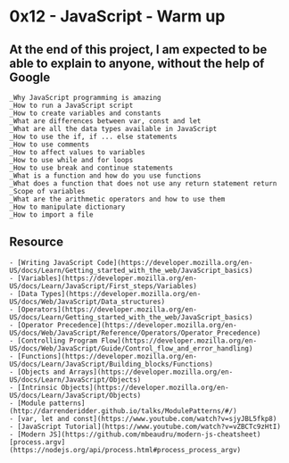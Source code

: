 # 0x12 - JavaScript - Warm up

## At the end of this project, I am expected to be able to explain to anyone, without the help of Google

    _Why JavaScript programming is amazing
    _How to run a JavaScript script
    _How to create variables and constants
    _What are differences between var, const and let
    _What are all the data types available in JavaScript
    _How to use the if, if ... else statements
    _How to use comments
    _How to affect values to variables
    _How to use while and for loops
    _How to use break and continue statements
    _What is a function and how do you use functions
    _What does a function that does not use any return statement return
    _Scope of variables
    _What are the arithmetic operators and how to use them
    _How to manipulate dictionary
    _How to import a file

## Resource

    - [Writing JavaScript Code](https://developer.mozilla.org/en-US/docs/Learn/Getting_started_with_the_web/JavaScript_basics)
    - [Variables](https://developer.mozilla.org/en-US/docs/Learn/JavaScript/First_steps/Variables)
    - [Data Types](https://developer.mozilla.org/en-US/docs/Web/JavaScript/Data_structures)
    - [Operators](https://developer.mozilla.org/en-US/docs/Learn/Getting_started_with_the_web/JavaScript_basics)
    - [Operator Precedence](https://developer.mozilla.org/en-US/docs/Web/JavaScript/Reference/Operators/Operator_Precedence)
    - [Controlling Program Flow](https://developer.mozilla.org/en-US/docs/Web/JavaScript/Guide/Control_flow_and_error_handling)
    - [Functions](https://developer.mozilla.org/en-US/docs/Learn/JavaScript/Building_blocks/Functions)
    - [Objects and Arrays](https://developer.mozilla.org/en-US/docs/Learn/JavaScript/Objects)
    - [Intrinsic Objects](https://developer.mozilla.org/en-US/docs/Learn/JavaScript/Objects)
    - [Module patterns](http://darrenderidder.github.io/talks/ModulePatterns/#/)
    - [var, let and const](https://www.youtube.com/watch?v=sjyJBL5fkp8)
    - [JavaScript Tutorial](https://www.youtube.com/watch?v=vZBCTc9zHtI)
    - [Modern JS](https://github.com/mbeaudru/modern-js-cheatsheet)
    [process.argv](https://nodejs.org/api/process.html#process_process_argv)

